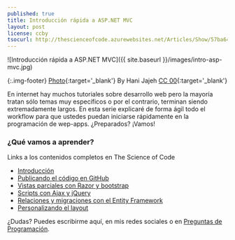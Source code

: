 ```yaml
---
published: true
title: Introducción rápida a ASP.NET MVC
layout: post
license: ccby
tsocurl: http://thescienceofcode.azurewebsites.net/Articles/Show/57ba647cc8ec6625383b86fa
---
```

![Introducción rápida a ASP.NET MVC]({{ site.baseurl }}/images/intro-asp-mvc.jpg)

{:.img-footer}
[Photo](https://unsplash.com/photos/IqaVFvH-ii0){:target='_blank'} By Hani Jajeh [CC 00](https://creativecommons.org/publicdomain/zero/1.0/){:target='_blank'}

En internet hay muchos tutoriales sobre desarrollo web pero la mayoría tratan sólo temas muy específicos o por el contrario, terminan siendo extremadamente largos. En esta serie explicaré de forma ágil todo el workflow para que ustedes puedan iniciarse rápidamente en la programación de wep-apps. ¿Preparados? ¡Vamos!
<!--more-->

### ¿Qué vamos a aprender? 

Links a los contenidos completos en The Science of Code

*   [Introducción](http://thescienceofcode.azurewebsites.net/Articles/Show/57ba647cc8ec6625383b86fa)
*   [Publicando el código en GitHub](http://thescienceofcode.azurewebsites.net/Articles/Show/57d101590e6ed350c4734bbc)
*   [Vistas parciales con Razor y bootstrap](http://thescienceofcode.azurewebsites.net/Articles/Show/57d0fc380e6ed350c4734bb6)
*   [Scripts con Ajax y jQuery](http://thescienceofcode.azurewebsites.net/Articles/Show/57dae3660e6ed325906d64e5)
*   [Relaciones y migraciones con el Entity Framework](http://thescienceofcode.azurewebsites.net/Articles/Show/57ed8b7d79e39e54f0b64026)
*   [Personalizando el layout](http://thescienceofcode.azurewebsites.net/Articles/Show/58f32f828fdf832114aee5cf)

¿Dudas? Puedes escribirme aquí, en mis redes sociales o en [Preguntas de Programación](https://www.facebook.com/groups/preguntasprogramacion/).
